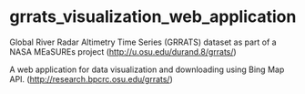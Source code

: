 # grrats_visualization_web_application

Global River Radar Altimetry Time Series (GRRATS) dataset as part of a NASA MEaSUREs project (http://u.osu.edu/durand.8/grrats/)

A web application for data visualization and downloading using Bing Map API. (http://research.bpcrc.osu.edu/grrats/)
